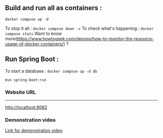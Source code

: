 ## Build and run all as containers : 

`docker compose up -d`

To stop it all : `docker compose down -v`
To check what's happening : `docker compose stats`
Want to know more(https://www.howtogeek.com/devops/how-to-monitor-the-resource-usage-of-docker-containers/) ?

## Run Spring Boot :

To start a database : `docker compose up -d db`

`mvn spring-boot:run`

### Website URL

---

[http://localhost:8082](http://localhost:8082)

### Demonstration video
[Link for demonstration video](https://drive.google.com/file/d/1QTWt-t8rQOQG-DnB7ECsg7CaZgaItnWg/view?usp=sharing)
